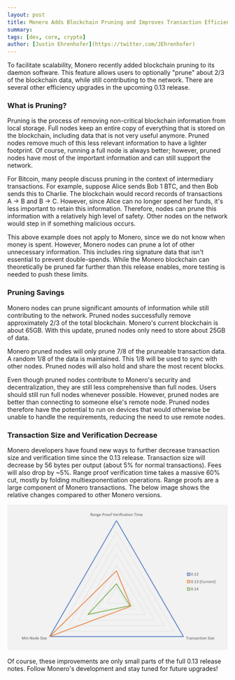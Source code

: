 ```yaml
---
layout: post
title: Monero Adds Blockchain Pruning and Improves Transaction Efficiency
summary: 
tags: [dev, core, crypto]
author: [Justin Ehrenhofer](https://twitter.com/JEhrenhofer)
---
```


To facilitate scalability, Monero recently added blockchain pruning to its daemon software. This feature allows users to optionally "prune" about 2/3 of the blockchain data, while still contributing to the network. There are several other efficiency upgrades in the upcoming 0.13 release.

### What is Pruning?

Pruning is the process of removing non-critical blockchain information from local storage. Full nodes keep an entire copy of everything that is stored on the blockchain, including data that is not very useful anymore. Pruned nodes remove much of this less relevant information to have a lighter footprint. Of course, running a full node is always better; however, pruned nodes have most of the important information and can still support the network.

For Bitcoin, many people discuss pruning in the context of intermediary transactions. For example, suppose Alice sends Bob 1 BTC, and then Bob sends this to Charlie. The blockchain would record records of transactions A -> B and B -> C. However, since Alice can no longer spend her funds, it's less important to retain this information. Therefore, nodes can prune this information with a relatively high level of safety. Other nodes on the network would step in if something malicious occurs.

This above example does not apply to Monero, since we do not know when money is spent. However, Monero nodes can prune a lot of other unnecessary information. This includes ring signature data that isn't essential to prevent double-spends. While the Monero blockchain can theoretically be pruned far further than this release enables, more testing is needed to push these limits.

### Pruning Savings

Monero nodes can prune significant amounts of information while still contributing to the network. Pruned nodes successfully remove approximately 2/3 of the total blockchain. Monero's current blockchain is about 65GB. With this update, pruned nodes only need to store about 25GB of data.

Monero pruned nodes will only prune 7/8 of the pruneable transaction data. A random 1/8 of the data is maintained. This 1/8 will be used to sync with other nodes. Pruned nodes will also hold and share the most recent blocks.

Even though pruned nodes contribute to Monero's security and decentralization, they are still less comprehensive than full nodes. Users should still run full nodes whenever possible. However, pruned nodes are better than connecting to someone else's remote node. Pruned nodes therefore have the potential to run on devices that would otherwise be unable to handle the requirements, reducing the need to use remote nodes.

### Transaction Size and Verification Decrease

Monero developers have found new ways to further decrease transaction size and verification time since the 0.13 release. Transaction size will decrease by 56 bytes per output (about 5% for normal transactions). Fees will also drop by ~5%. Range proof verification time takes a massive 60% cut, mostly by folding multiexponentiation operations. Range proofs are a large component of Monero transactions. The below image shows the relative changes compared to other Monero versions.

<img src="/blog/assets/pruning/pruning.JPG" style="width: 800px;"/>

Of course, these improvements are only small parts of the full 0.13 release notes. Follow Monero's development and stay tuned for future upgrades!